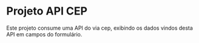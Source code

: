 # Projeto API CEP
Este projeto consume uma API do via cep, exibindo os dados vindos desta API em campos do formulário.
